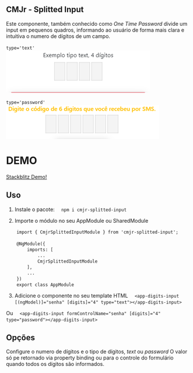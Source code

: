 ## CMJr - Splitted Input

Este componente, também conhecido como *One Time Password* divide um input em pequenos quadros, informando ao usuário de forma mais clara e intuitiva o numero de dígitos de um campo.

`type='text'`  
![Exemplo de uso, input type text](demo/text-demo.gif)

`type='password'`  
![Exemplo de uso, input type password](demo/password-demo.gif)

# DEMO

[Stackblitz Demo!](https://stackblitz.com/edit/cmjr-splitted-input-demo)

## Uso

1. Instale o pacote:
```   npm i cmjr-splitted-input ```

2. Importe o módulo no seu AppModule ou SharedModule

```
    import { CmjrSplittedInputModule } from 'cmjr-splitted-input';

    @NgModule({
        imports: [
            ...
            CmjrSplittedInputModule
        ],
        ...
    })
    export class AppModule
```

3. Adicione o componente no seu template HTML
```   <app-digits-input [(ngModel)]="senha" [digits]="4" type="text"></app-digits-input> ```

Ou
```   <app-digits-input formControlName="senha" [digits]="4" type="password"></app-digits-input> ```

## Opções
Configure o numero de dígitos e o tipo de dígitos, *text* ou *password*
O valor só pe retornado via property binding ou para o controle do formulário quando todos os dígitos são informados.